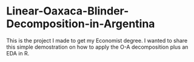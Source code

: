 # Linear-Oaxaca-Blinder-Decomposition-in-Argentina
This is the project I made to get my Economist degree. I wanted to share this simple demostration on how to apply the O-A decomposition plus an EDA in R. 
